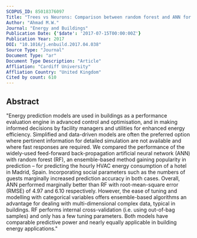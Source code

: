 ```yaml
---
SCOPUS_ID: 85018376097
Title: "Trees vs Neurons: Comparison between random forest and ANN for high-resolution prediction of building energy consumption"
Author: "Ahmad M.W."
Journal: "Energy and Buildings"
Publication Date: {'$date': '2017-07-15T00:00:00Z'}
Publication Year: 2017
DOI: "10.1016/j.enbuild.2017.04.038"
Source Type: "Journal"
Document Type: "ar"
Document Type Description: "Article"
Affliation: "Cardiff University"
Affliation Country: "United Kingdom"
Cited by count: 610
---
```


## Abstract
"Energy prediction models are used in buildings as a performance evaluation engine in advanced control and optimisation, and in making informed decisions by facility managers and utilities for enhanced energy efficiency. Simplified and data-driven models are often the preferred option where pertinent information for detailed simulation are not available and where fast responses are required. We compared the performance of the widely-used feed-forward back-propagation artificial neural network (ANN) with random forest (RF), an ensemble-based method gaining popularity in prediction – for predicting the hourly HVAC energy consumption of a hotel in Madrid, Spain. Incorporating social parameters such as the numbers of guests marginally increased prediction accuracy in both cases. Overall, ANN performed marginally better than RF with root-mean-square error (RMSE) of 4.97 and 6.10 respectively. However, the ease of tuning and modelling with categorical variables offers ensemble-based algorithms an advantage for dealing with multi-dimensional complex data, typical in buildings. RF performs internal cross-validation (i.e. using out-of-bag samples) and only has a few tuning parameters. Both models have comparable predictive power and nearly equally applicable in building energy applications."
